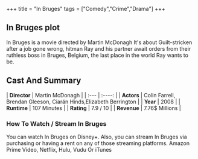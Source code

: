 +++
title = "In Bruges"
tags = ["Comedy","Crime","Drama"]
+++
## In Bruges plot
In Bruges is a movie directed by Martin McDonagh It's about Guilt-stricken after a job gone wrong, hitman Ray and his partner await orders from their ruthless boss in Bruges, Belgium, the last place in the world Ray wants to be.
## Cast And Summary
| **Director**      | Martin McDonagh |
    | :---        |    :----:   |
    |  **Actors** | Colin Farrell, Brendan Gleeson, Ciarán Hinds,Elizabeth Berrington |
    | **Year**   | 2008    |
    |  **Runtime** | 107 Minutes |
    |  **Rating** | 7.9 / 10 | 
    |  **Revenue** | 7.76$ Millions |
### How To Watch / Stream In Bruges
You can watch In Bruges on Disney+.
Also, you can stream In Bruges via purchasing or having a rent on any of those streaming platforms.
Amazon Prime Video, Netflix, Hulu, Vudu Or iTunes